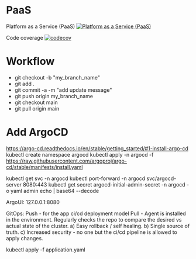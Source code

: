 # PaaS
Platform as a Service (PaaS)
[![Platform as a Service (PaaS)](https://github.com/Daniel-Perrinez/PaaS/actions/workflows/PaaS.yml/badge.svg?branch=main)](https://github.com/Daniel-Perrinez/PaaS/actions/workflows/PaaS.yml)

Code coverage
[![codecov](https://codecov.io/gh/Daniel-Perrinez/PaaS/graph/badge.svg?token=FPXJ9VPUN7)](https://codecov.io/gh/Daniel-Perrinez/PaaS)

# Workflow
- git checkout -b "my_branch_name"
- git add .
- git commit -a -m "add update message"
- git push origin my_branch_name
- git checkout main
- git pull origin main

# Add ArgoCD
https://argo-cd.readthedocs.io/en/stable/getting_started/#1-install-argo-cd
kubectl create namespace argocd
kubectl apply -n argocd -f https://raw.githubusercontent.com/argoproj/argo-cd/stable/manifests/install.yaml

kubectl get svc -n argocd
kubectl port-forward -n argocd svc/argocd-server 8080:443
kubectl get secret argocd-initial-admin-secret -n argocd -o yaml
    admin
    echo <PW> | base64 --decode

ArgoUI: 127.0.0.1:8080

GitOps:
Push - for the app ci/cd deployment model
Pull - Agent is installed in the environment. Regularly checks the repo to compare the desired vs actual state of the cluster.
    a) Easy rollback / self healing.
    b) Single source of truth.
    c) Increased security - no one but the ci/cd pipeline is allowed to apply changes.

kubectl apply -f application.yaml
